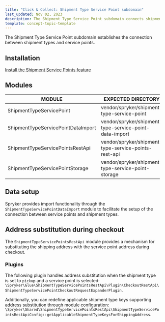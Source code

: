 ```yaml
---
title: "Click & Collect: Shipment Type Service Point subdomain"
last_updated: Nov 02, 2023
description: The Shipment Type Service Point subdomain connects shipment types and service points.
template: concept-topic-template
---
```


The Shipment Type Service Point subdomain establishes the connection between shipment types and service points.

## Installation

[Install the Shipment Service Points feature](/docs/pbc/all/carrier-management/{{page.version}}/unified-commerce/install-features/install-the-shipment-service-points-feature.html)

## Modules

| MODULE                             | EXPECTED DIRECTORY                                      |
|------------------------------------|---------------------------------------------------------|
| ShipmentTypeServicePoint           | vendor/spryker/shipment-type-service-point              |
| ShipmentTypeServicePointDataImport | vendor/spryker/shipment-type-service-point-data-import  |
| ShipmentTypeServicePointsRestApi   | vendor/spryker/shipment-type-service-points-rest-api    |
| ShipmentTypeServicePointStorage    | vendor/spryker/shipment-type-service-point-storage      |

## Data setup

Spryker provides import functionality through the `ShipmentTypeServicePointDataImport` module to facilitate the setup of the connection between service points and shipment types.

## Address substitution during checkout

The `ShipmentTypeServicePointsRestApi` module provides a mechanism for substituting the shipping address with the service point address during checkout.

### Plugins

The following plugin handles address substitution when the shipment type is set to `pickup` and a service point is selected: `\Spryker\Glue\ShipmentTypeServicePointsRestApi\Plugin\CheckoutRestApi\ShipmentTypeServicePointCheckoutRequestExpanderPlugin`.

Additionally, you can redefine applicable shipment type keys supporting address substitution through module configuration: `\Spryker\Shared\ShipmentTypeServicePointsRestApi\ShipmentTypeServicePointsRestApiConfig::getApplicableShipmentTypeKeysForShippingAddress`.
